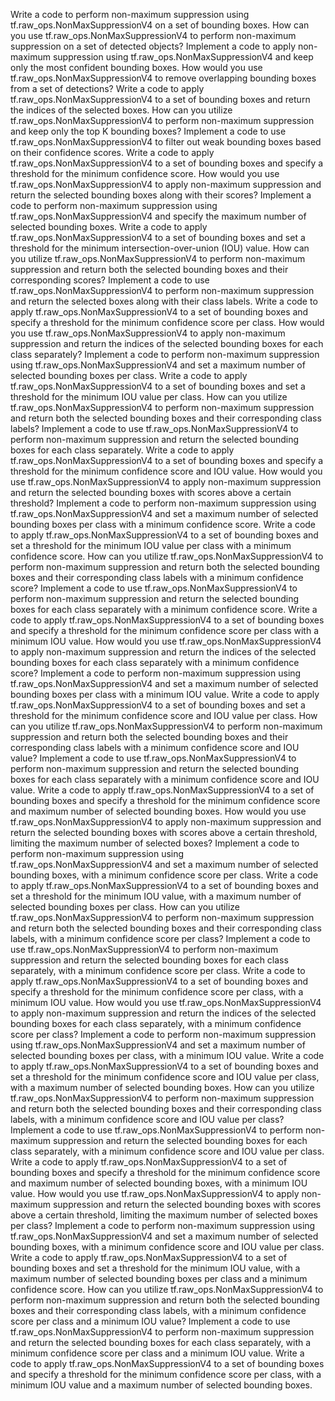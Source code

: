Write a code to perform non-maximum suppression using tf.raw_ops.NonMaxSuppressionV4 on a set of bounding boxes.
How can you use tf.raw_ops.NonMaxSuppressionV4 to perform non-maximum suppression on a set of detected objects?
Implement a code to apply non-maximum suppression using tf.raw_ops.NonMaxSuppressionV4 and keep only the most confident bounding boxes.
How would you use tf.raw_ops.NonMaxSuppressionV4 to remove overlapping bounding boxes from a set of detections?
Write a code to apply tf.raw_ops.NonMaxSuppressionV4 to a set of bounding boxes and return the indices of the selected boxes.
How can you utilize tf.raw_ops.NonMaxSuppressionV4 to perform non-maximum suppression and keep only the top K bounding boxes?
Implement a code to use tf.raw_ops.NonMaxSuppressionV4 to filter out weak bounding boxes based on their confidence scores.
Write a code to apply tf.raw_ops.NonMaxSuppressionV4 to a set of bounding boxes and specify a threshold for the minimum confidence score.
How would you use tf.raw_ops.NonMaxSuppressionV4 to apply non-maximum suppression and return the selected bounding boxes along with their scores?
Implement a code to perform non-maximum suppression using tf.raw_ops.NonMaxSuppressionV4 and specify the maximum number of selected bounding boxes.
Write a code to apply tf.raw_ops.NonMaxSuppressionV4 to a set of bounding boxes and set a threshold for the minimum intersection-over-union (IOU) value.
How can you utilize tf.raw_ops.NonMaxSuppressionV4 to perform non-maximum suppression and return both the selected bounding boxes and their corresponding scores?
Implement a code to use tf.raw_ops.NonMaxSuppressionV4 to perform non-maximum suppression and return the selected boxes along with their class labels.
Write a code to apply tf.raw_ops.NonMaxSuppressionV4 to a set of bounding boxes and specify a threshold for the minimum confidence score per class.
How would you use tf.raw_ops.NonMaxSuppressionV4 to apply non-maximum suppression and return the indices of the selected bounding boxes for each class separately?
Implement a code to perform non-maximum suppression using tf.raw_ops.NonMaxSuppressionV4 and set a maximum number of selected bounding boxes per class.
Write a code to apply tf.raw_ops.NonMaxSuppressionV4 to a set of bounding boxes and set a threshold for the minimum IOU value per class.
How can you utilize tf.raw_ops.NonMaxSuppressionV4 to perform non-maximum suppression and return both the selected bounding boxes and their corresponding class labels?
Implement a code to use tf.raw_ops.NonMaxSuppressionV4 to perform non-maximum suppression and return the selected bounding boxes for each class separately.
Write a code to apply tf.raw_ops.NonMaxSuppressionV4 to a set of bounding boxes and specify a threshold for the minimum confidence score and IOU value.
How would you use tf.raw_ops.NonMaxSuppressionV4 to apply non-maximum suppression and return the selected bounding boxes with scores above a certain threshold?
Implement a code to perform non-maximum suppression using tf.raw_ops.NonMaxSuppressionV4 and set a maximum number of selected bounding boxes per class with a minimum confidence score.
Write a code to apply tf.raw_ops.NonMaxSuppressionV4 to a set of bounding boxes and set a threshold for the minimum IOU value per class with a minimum confidence score.
How can you utilize tf.raw_ops.NonMaxSuppressionV4 to perform non-maximum suppression and return both the selected bounding boxes and their corresponding class labels with a minimum confidence score?
Implement a code to use tf.raw_ops.NonMaxSuppressionV4 to perform non-maximum suppression and return the selected bounding boxes for each class separately with a minimum confidence score.
Write a code to apply tf.raw_ops.NonMaxSuppressionV4 to a set of bounding boxes and specify a threshold for the minimum confidence score per class with a minimum IOU value.
How would you use tf.raw_ops.NonMaxSuppressionV4 to apply non-maximum suppression and return the indices of the selected bounding boxes for each class separately with a minimum confidence score?
Implement a code to perform non-maximum suppression using tf.raw_ops.NonMaxSuppressionV4 and set a maximum number of selected bounding boxes per class with a minimum IOU value.
Write a code to apply tf.raw_ops.NonMaxSuppressionV4 to a set of bounding boxes and set a threshold for the minimum confidence score and IOU value per class.
How can you utilize tf.raw_ops.NonMaxSuppressionV4 to perform non-maximum suppression and return both the selected bounding boxes and their corresponding class labels with a minimum confidence score and IOU value?
Implement a code to use tf.raw_ops.NonMaxSuppressionV4 to perform non-maximum suppression and return the selected bounding boxes for each class separately with a minimum confidence score and IOU value.
Write a code to apply tf.raw_ops.NonMaxSuppressionV4 to a set of bounding boxes and specify a threshold for the minimum confidence score and maximum number of selected bounding boxes.
How would you use tf.raw_ops.NonMaxSuppressionV4 to apply non-maximum suppression and return the selected bounding boxes with scores above a certain threshold, limiting the maximum number of selected boxes?
Implement a code to perform non-maximum suppression using tf.raw_ops.NonMaxSuppressionV4 and set a maximum number of selected bounding boxes, with a minimum confidence score per class.
Write a code to apply tf.raw_ops.NonMaxSuppressionV4 to a set of bounding boxes and set a threshold for the minimum IOU value, with a maximum number of selected bounding boxes per class.
How can you utilize tf.raw_ops.NonMaxSuppressionV4 to perform non-maximum suppression and return both the selected bounding boxes and their corresponding class labels, with a minimum confidence score per class?
Implement a code to use tf.raw_ops.NonMaxSuppressionV4 to perform non-maximum suppression and return the selected bounding boxes for each class separately, with a minimum confidence score per class.
Write a code to apply tf.raw_ops.NonMaxSuppressionV4 to a set of bounding boxes and specify a threshold for the minimum confidence score per class, with a minimum IOU value.
How would you use tf.raw_ops.NonMaxSuppressionV4 to apply non-maximum suppression and return the indices of the selected bounding boxes for each class separately, with a minimum confidence score per class?
Implement a code to perform non-maximum suppression using tf.raw_ops.NonMaxSuppressionV4 and set a maximum number of selected bounding boxes per class, with a minimum IOU value.
Write a code to apply tf.raw_ops.NonMaxSuppressionV4 to a set of bounding boxes and set a threshold for the minimum confidence score and IOU value per class, with a maximum number of selected bounding boxes.
How can you utilize tf.raw_ops.NonMaxSuppressionV4 to perform non-maximum suppression and return both the selected bounding boxes and their corresponding class labels, with a minimum confidence score and IOU value per class?
Implement a code to use tf.raw_ops.NonMaxSuppressionV4 to perform non-maximum suppression and return the selected bounding boxes for each class separately, with a minimum confidence score and IOU value per class.
Write a code to apply tf.raw_ops.NonMaxSuppressionV4 to a set of bounding boxes and specify a threshold for the minimum confidence score and maximum number of selected bounding boxes, with a minimum IOU value.
How would you use tf.raw_ops.NonMaxSuppressionV4 to apply non-maximum suppression and return the selected bounding boxes with scores above a certain threshold, limiting the maximum number of selected boxes per class?
Implement a code to perform non-maximum suppression using tf.raw_ops.NonMaxSuppressionV4 and set a maximum number of selected bounding boxes, with a minimum confidence score and IOU value per class.
Write a code to apply tf.raw_ops.NonMaxSuppressionV4 to a set of bounding boxes and set a threshold for the minimum IOU value, with a maximum number of selected bounding boxes per class and a minimum confidence score.
How can you utilize tf.raw_ops.NonMaxSuppressionV4 to perform non-maximum suppression and return both the selected bounding boxes and their corresponding class labels, with a minimum confidence score per class and a minimum IOU value?
Implement a code to use tf.raw_ops.NonMaxSuppressionV4 to perform non-maximum suppression and return the selected bounding boxes for each class separately, with a minimum confidence score per class and a minimum IOU value.
Write a code to apply tf.raw_ops.NonMaxSuppressionV4 to a set of bounding boxes and specify a threshold for the minimum confidence score per class, with a minimum IOU value and a maximum number of selected bounding boxes.